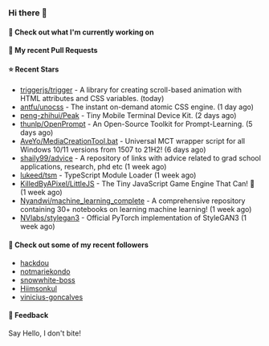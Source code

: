 ### Hi there 👋

#### 👷 Check out what I'm currently working on

#### 🔨 My recent Pull Requests


#### ⭐ Recent Stars

- [triggerjs/trigger](https://github.com/triggerjs/trigger) - A library for creating scroll-based animation with HTML attributes and CSS variables. (today)
- [antfu/unocss](https://github.com/antfu/unocss) - The instant on-demand atomic CSS engine. (1 day ago)
- [peng-zhihui/Peak](https://github.com/peng-zhihui/Peak) - Tiny Mobile Terminal Device Kit. (2 days ago)
- [thunlp/OpenPrompt](https://github.com/thunlp/OpenPrompt) - An Open-Source Toolkit for Prompt-Learning. (5 days ago)
- [AveYo/MediaCreationTool.bat](https://github.com/AveYo/MediaCreationTool.bat) - Universal MCT wrapper script for all Windows 10/11 versions from 1507 to 21H2! (6 days ago)
- [shaily99/advice](https://github.com/shaily99/advice) - A repository of links with advice related to grad school applications, research, phd etc (1 week ago)
- [lukeed/tsm](https://github.com/lukeed/tsm) - TypeScript Module Loader (1 week ago)
- [KilledByAPixel/LittleJS](https://github.com/KilledByAPixel/LittleJS) - The Tiny JavaScript Game Engine That Can! 🚂 (1 week ago)
- [Nyandwi/machine_learning_complete](https://github.com/Nyandwi/machine_learning_complete) - A comprehensive repository containing 30&#43; notebooks on learning machine learning! (1 week ago)
- [NVlabs/stylegan3](https://github.com/NVlabs/stylegan3) - Official PyTorch implementation of StyleGAN3 (1 week ago)

#### 👯 Check out some of my recent followers

- [hackdou](https://github.com/hackdou)
- [notmariekondo](https://github.com/notmariekondo)
- [snowwhite-boss](https://github.com/snowwhite-boss)
- [Hiimsonkul](https://github.com/Hiimsonkul)
- [vinicius-goncalves](https://github.com/vinicius-goncalves)

#### 💬 Feedback

Say Hello, I don't bite!